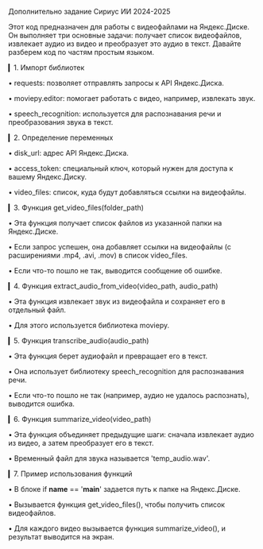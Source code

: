 
Дополнительно задание Сириус ИИ 2024-2025

Этот код предназначен для работы с видеофайлами на Яндекс.Диске. Он выполняет три основные задачи: получает список видеофайлов, извлекает аудио из видео и преобразует это аудио в текст. Давайте разберем код по частям простым языком.

▎1. Импорт библиотек

• requests: позволяет отправлять запросы к API Яндекс.Диска.

• moviepy.editor: помогает работать с видео, например, извлекать звук.

• speech_recognition: используется для распознавания речи и преобразования звука в текст.

▎2. Определение переменных

• disk_url: адрес API Яндекс.Диска.

• access_token: специальный ключ, который нужен для доступа к вашему Яндекс.Диску.

• video_files: список, куда будут добавляться ссылки на видеофайлы.

▎3. Функция get_video_files(folder_path)

• Эта функция получает список файлов из указанной папки на Яндекс.Диске.

• Если запрос успешен, она добавляет ссылки на видеофайлы (с расширениями .mp4, .avi, .mov) в список video_files.

• Если что-то пошло не так, выводится сообщение об ошибке.

▎4. Функция extract_audio_from_video(video_path, audio_path)

• Эта функция извлекает звук из видеофайла и сохраняет его в отдельный файл.

• Для этого используется библиотека moviepy.

▎5. Функция transcribe_audio(audio_path)

• Эта функция берет аудиофайл и превращает его в текст.

• Она использует библиотеку speech_recognition для распознавания речи.

• Если что-то пошло не так (например, аудио не удалось распознать), выводится ошибка.

▎6. Функция summarize_video(video_path)

• Эта функция объединяет предыдущие шаги: сначала извлекает аудио из видео, а затем преобразует его в текст.

• Временный файл для звука называется 'temp_audio.wav'.

▎7. Пример использования функций

• В блоке if __name__ == '__main__' задается путь к папке на Яндекс.Диске.

• Вызывается функция get_video_files(), чтобы получить список видеофайлов.

• Для каждого видео вызывается функция summarize_video(), и результат выводится на экран.
